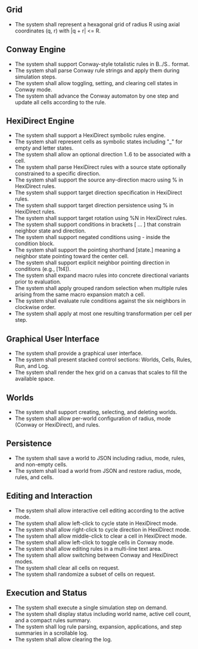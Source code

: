 ## Grid
- The system shall represent a hexagonal grid of radius R using axial coordinates (q, r) with |q + r| <= R.
## Conway Engine
- The system shall support Conway-style totalistic rules in B../S.. format.
- The system shall parse Conway rule strings and apply them during simulation steps.
- The system shall allow toggling, setting, and clearing cell states in Conway mode.
- The system shall advance the Conway automaton by one step and update all cells according to the rule.
## HexiDirect Engine
- The system shall support a HexiDirect symbolic rules engine.
- The system shall represent cells as symbolic states including "_" for empty and letter states.
- The system shall allow an optional direction 1..6 to be associated with a cell.
- The system shall parse HexiDirect rules with a source state optionally constrained to a specific direction.
- The system shall support the source any-direction macro using % in HexiDirect rules.
- The system shall support target direction specification in HexiDirect rules.
- The system shall support target direction persistence using % in HexiDirect rules.
- The system shall support target rotation using %N in HexiDirect rules.
- The system shall support conditions in brackets [ ... ] that constrain neighbor state and direction.
- The system shall support negated conditions using - inside the condition block.
- The system shall support the pointing shorthand [state.] meaning a neighbor state pointing toward the center cell.
- The system shall support explicit neighbor pointing direction in conditions (e.g., [1t4]).
- The system shall expand macro rules into concrete directional variants prior to evaluation.
- The system shall apply grouped random selection when multiple rules arising from the same macro expansion match a cell.
- The system shall evaluate rule conditions against the six neighbors in clockwise order.
- The system shall apply at most one resulting transformation per cell per step.
## Graphical User Interface
- The system shall provide a graphical user interface.
- The system shall present stacked control sections: Worlds, Cells, Rules, Run, and Log.
- The system shall render the hex grid on a canvas that scales to fill the available space.
## Worlds
- The system shall support creating, selecting, and deleting worlds.
- The system shall allow per-world configuration of radius, mode (Conway or HexiDirect), and rules.
## Persistence
- The system shall save a world to JSON including radius, mode, rules, and non-empty cells.
- The system shall load a world from JSON and restore radius, mode, rules, and cells.
## Editing and Interaction
- The system shall allow interactive cell editing according to the active mode.
- The system shall allow left-click to cycle state in HexiDirect mode.
- The system shall allow right-click to cycle direction in HexiDirect mode.
- The system shall allow middle-click to clear a cell in HexiDirect mode.
- The system shall allow left-click to toggle cells in Conway mode.
- The system shall allow editing rules in a multi-line text area.
- The system shall allow switching between Conway and HexiDirect modes.
- The system shall clear all cells on request.
- The system shall randomize a subset of cells on request.

## Execution and Status
- The system shall execute a single simulation step on demand.
- The system shall display status including world name, active cell count, and a compact rules summary.
- The system shall log rule parsing, expansion, applications, and step summaries in a scrollable log.
- The system shall allow clearing the log.
